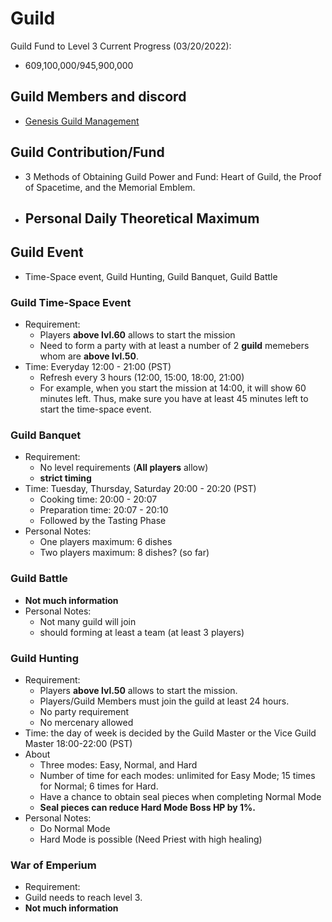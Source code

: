# Guild
Guild Fund to Level 3 Current Progress (03/20/2022): 
 - 609,100,000/945,900,000
## Guild Members and discord
  - [Genesis Guild Management](https://docs.google.com/spreadsheets/d/18coYF1I-POPsKH_O7OenCPclVMi5F6l3SML-MNdXHog/edit#gid=0)
## Guild Contribution/Fund
  - 3 Methods of Obtaining Guild Power and Fund: Heart of Guild, the Proof of Spacetime, and the Memorial Emblem.
  - Personal Daily Theoretical Maximum
    - 
## Guild Event
 - Time-Space event, Guild Hunting, Guild Banquet, Guild Battle
### Guild Time-Space Event
 - Requirement: 
   - Players **above lvl.60** allows to start the mission
   - Need to form a party with at least a number of 2 **guild** memebers whom are **above lvl.50**.
 - Time: Everyday 12:00 - 21:00 (PST)
   - Refresh every 3 hours (12:00, 15:00, 18:00, 21:00)
   - For example, when you start the mission at 14:00, it will show 60 minutes left. Thus, make sure you have at least 45 minutes left to start the time-space event.

### Guild Banquet
  - Requirement:
    - No level requirements (**All players** allow)
    - **strict timing**
  - Time: Tuesday, Thursday, Saturday 20:00 - 20:20 (PST)
    - Cooking time: 20:00 - 20:07
    - Preparation time: 20:07 - 20:10
    - Followed by the Tasting Phase
  - Personal Notes:
    - One players maximum: 6 dishes
    - Two players maximum: 8 dishes? (so far)

### Guild Battle
  - **Not much information**
  - Personal Notes: 
    - Not many guild will join 
    - should forming at least a team (at least 3 players)

### Guild Hunting
  - Requirement:
    - Players **above lvl.50** allows to start the mission.
    - Players/Guild Members must join the guild at least 24 hours.
    - No party requirement
    - No mercenary allowed
  - Time: the day of week is decided by the Guild Master or the Vice Guild Master 18:00-22:00 (PST)
  - About
    - Three modes: Easy, Normal, and Hard
    - Number of time for each modes: unlimited for Easy Mode; 15 times for Normal; 6 times for Hard.
    - Have a chance to obtain seal pieces when completing Normal Mode 
     - **Seal pieces can reduce Hard Mode Boss HP by 1%.**
  - Personal Notes:
    - Do Normal Mode
    - Hard Mode is possible (Need Priest with high healing)

### War of Emperium
 - Requirement:
  - Guild needs to reach level 3.
  - **Not much information**
